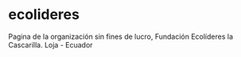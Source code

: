 # ecolideres
Pagina de la organización sin fines de lucro, Fundación Ecolíderes la Cascarilla. Loja - Ecuador
